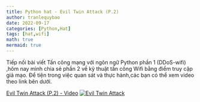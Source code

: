 ```yaml
---
title: Python hat - Evil Twin Attack (P.2)
author: tranlequybao
date: 2022-09-17
categories: [Python,Hat]
tags: [hat,wifi]
math: true
mermaid: true
---
```

Tiếp nối bài viết Tấn công mạng với ngôn ngữ Python phần 1 (DDoS-wifi) ,hôm nay mình chia sẻ phần 2 về kỹ thuật tấn công Wifi bằng điểm truy cập giả mạo. Để tiện trong việc quan sát và thực hành,các bạn có thể xem video theo link bên dưới.

[Evil Twin Attack (P.2) - Video](https://www.youtube.com/watch?v=m0cHXNhBKyc&t=2s)
[![Evil Twin Attack](http://img.youtube.com/vi/m0cHXNhBKyc&t=2s/0.jpg)](http://www.youtube.com/watch?v=m0cHXNhBKyc&t=2s)
